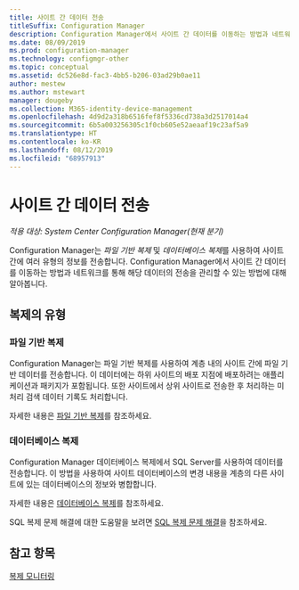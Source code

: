 ```yaml
---
title: 사이트 간 데이터 전송
titleSuffix: Configuration Manager
description: Configuration Manager에서 사이트 간 데이터를 이동하는 방법과 네트워크를 통해 해당 데이터의 전송을 관리할 수 있는 방법에 대해 알아봅니다.
ms.date: 08/09/2019
ms.prod: configuration-manager
ms.technology: configmgr-other
ms.topic: conceptual
ms.assetid: dc526e8d-fac3-4bb5-b206-03ad29b0ae11
author: mestew
ms.author: mstewart
manager: dougeby
ms.collection: M365-identity-device-management
ms.openlocfilehash: 4d9d2a318b6516fef8f5336cd738a3d2517014a4
ms.sourcegitcommit: 6b5a003256305c1f0cb605e52aeaaf19c23af5a9
ms.translationtype: HT
ms.contentlocale: ko-KR
ms.lasthandoff: 08/12/2019
ms.locfileid: "68957913"
---
```

# <a name="data-transfers-between-sites"></a>사이트 간 데이터 전송

*적용 대상: System Center Configuration Manager(현재 분기)*

Configuration Manager는 *파일 기반 복제* 및 *데이터베이스 복제*를 사용하여 사이트 간에 여러 유형의 정보를 전송합니다. Configuration Manager에서 사이트 간 데이터를 이동하는 방법과 네트워크를 통해 해당 데이터의 전송을 관리할 수 있는 방법에 대해 알아봅니다.  

## <a name="types-of-replication"></a>복제의 유형

### <a name="a-namebkmk_fileroute--file-based-replication"></a><a name="bkmk_fileroute" /> 파일 기반 복제

Configuration Manager는 파일 기반 복제를 사용하여 계층 내의 사이트 간에 파일 기반 데이터를 전송합니다. 이 데이터에는 하위 사이트의 배포 지점에 배포하려는 애플리케이션과 패키지가 포함됩니다. 또한 사이트에서 상위 사이트로 전송한 후 처리하는 미처리 검색 데이터 기록도 처리합니다.  

자세한 내용은 [파일 기반 복제](/sccm/core/plan-design/hierarchy/file-based-replication)를 참조하세요.

### <a name="a-namebkmk_dbrep--database-replication"></a><a name="bkmk_dbrep" /> 데이터베이스 복제

Configuration Manager 데이터베이스 복제에서 SQL Server를 사용하여 데이터를 전송합니다. 이 방법을 사용하여 사이트 데이터베이스의 변경 내용을 계층의 다른 사이트에 있는 데이터베이스의 정보와 병합합니다.

자세한 내용은 [데이터베이스 복제](/sccm/core/plan-design/hierarchy/database-replication)를 참조하세요.

SQL 복제 문제 해결에 대한 도움말을 보려면 [SQL 복제 문제 해결](/sccm/core/servers/manage/replication/overview)을 참조하세요.

## <a name="see-also"></a>참고 항목

[복제 모니터링](/sccm/core/servers/manage/monitor-replication)
